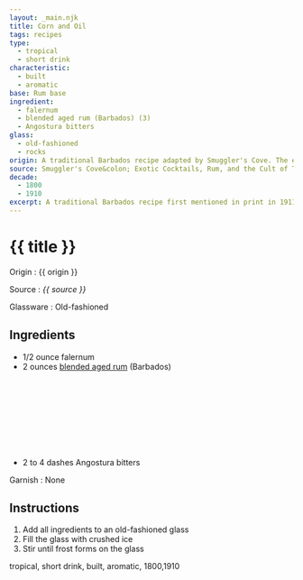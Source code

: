 ```yaml
---
layout: _main.njk
title: Corn and Oil
tags: recipes
type: 
  - tropical
  - short drink
characteristic:
  - built
  - aromatic
base: Rum base
ingredient:
  - falernum
  - blended aged rum (Barbados) (3)
  - Angostura bitters
glass:
  - old-fashioned
  - rocks
origin: A traditional Barbados recipe adapted by Smuggler's Cove. The earliest print mention for the drink is in <cite><a href="https://www.google.com/books/edition/A_Z_of_Barbados_Heritage/aSccAQAAIAAJ?hl=en&gbpv=1&bsq=%22corn+n+oil%22+cocktail&dq=%22corn+n+oil%22+cocktail&printsec=frontcover" target="_blank" rel="external noopener">West Indian and Other Recipes</a></cite> by Mrs. H. Graham Yearwood (1911), but the drink likely dates to the early 18<sup>th</sup> century.
source: Smuggler's Cove&colon; Exotic Cocktails, Rum, and the Cult of Tiki
decade:
  - 1800
  - 1910
excerpt: A traditional Barbados recipe first mentioned in print in 1911.
---
```

<!-- markdownlint-disable MD025 -->
# {{ title }}
<!-- markdownlint-enable MD025 -->

Origin
  : {{ origin }}

Source
  : <cite><span data-pagefind-filter="Source">{{ source }}</span></cite>

Glassware
  : <span data-pagefind-filter="Glassware">Old-fashioned</span>

## Ingredients

* 1/2 ounce falernum
* 2 ounces [blended aged rum](/rums/05-rum-blended-aged/) (Barbados)<icon-l space="1em" class="bigger" label="(3)"><span class="with-icon"><svg class="icon"><use href="/assets/images/icons/circle-3.svg#circle-3"></use></svg></span></icon-l>
* 2 to 4 dashes Angostura bitters

Garnish
  : <span data-pagefind-filter="Garnish">None</span>

## Instructions

1. Add all ingredients to an old-fashioned glass
2. Fill the glass with crushed ice
3. Stir until frost forms on the glass

</tiki-callout>

<div
  class="sr-only"
  data-cat[0]="Drink"
  data-type[0]="Tropical"
  data-type[1]="Short drink"
  data-char[0]="Built"
  data-char[1]="Aromatic"
  data-origin[0]="Barbados"
  data-origin[1]="Traditional"
  data-base[0]="Rum/Cane spirits"
  data-ingredient[0]="Falernum"
  data-ingredient[1]="Blended aged rum (Barbados) [3]"
  data-ingredient[2]="Blended aged rum [3]"
  data-ingredient[3]="Angostura bitters"
  data-glass[0]="Rocks"
  data-decade[0]="1800"
  data-decade[1]="1910"
  data-pagefind-filter="
    Category[data-cat[0]],
    Type[data-type[0]],
    Type[data-type[1]],
    Characteristic[data-char[0]],
    Characteristic[data-char[1]],
    Origin[data-origin[0]],
    Origin[data-origin[1]],
    Base[data-base[0]],
    Ingredient[data-ingredient[0]],
    Ingredient[data-ingredient[1]],
    Ingredient[data-ingredient[2]],
    Ingredient[data-ingredient[3]],
    Glassware[data-glass[0]],
    Decade[data-decade[0]],
    Decade[data-decade[1]]
  "
>
</div>

<div class="keywords" aria-hidden>tropical, short drink, built, aromatic, 1800,1910</div>
